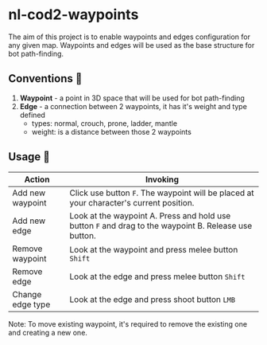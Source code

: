 # nl-cod2-waypoints

The aim of this project is to enable waypoints and edges configuration for any given map. Waypoints and edges will be used as the base structure for bot path-finding.

## Conventions 🧐

1. **Waypoint** - a point in 3D space that will be used for bot path-finding
2. **Edge** - a connection between 2 waypoints, it has it's weight and type defined
    - types: normal, crouch, prone, ladder, mantle
    - weight: is a distance between those 2 waypoints

## Usage 🚀

| Action | Invoking |
| ----------- | ----------- |
| Add new waypoint | Click use button `F`. The waypoint will be placed at your character's current position. |
| Add new edge | Look at the waypoint A. Press and hold use button `F` and drag to the waypoint B. Release use button. |
| Remove waypoint | Look at the waypoint and press melee button `Shift` |
| Remove edge | Look at the edge and press melee button `Shift` |
| Change edge type | Look at the edge and press shoot button `LMB` |

Note: To move existing waypoint, it's required to remove the existing one and creating a new one.